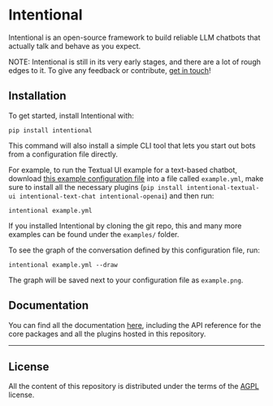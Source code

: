# Intentional

Intentional is an open-source framework to build reliable LLM chatbots that actually talk and behave as you expect.

NOTE: Intentional is still in its very early stages, and there are a lot of rough edges to it. To give any feedback or contribute, [get in touch](https://github.com/intentional-ai/intentional/issues/new)!

## Installation

To get started, install Intentional with:

```
pip install intentional
```

This command will also install a simple CLI tool that lets you start out bots from a configuration file directly.

For example, to run the Textual UI example for a text-based chatbot, download [this example configuration file](https://github.com/intentional-ai/intentional/blob/main/examples/example_textualui_text_chat.yml) into a file called `example.yml`, make sure to install all the necessary plugins (`pip install intentional-textual-ui intentional-text-chat intentional-openai`) and then run:

```
intentional example.yml
```

If you installed Intentional by cloning the git repo, this and many more examples can be found under the `examples/` folder.

To see the graph of the conversation defined by this configuration file, run:

```
intentional example.yml --draw
```

The graph will be saved next to your configuration file as `example.png`.

## Documentation

You can find all the documentation [here](https://intentional-ai.github.io/intentional/), including the API reference for the core packages and all the plugins hosted in this repository.

-----

## License

All the content of this repository is distributed under the terms of the [AGPL](LICENSE) license.
